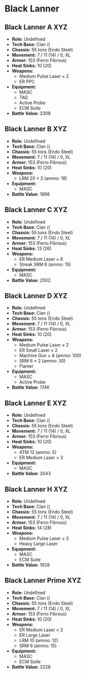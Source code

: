 # Black Lanner
## Black Lanner A XYZ
- **Role:** Undefined
- **Tech Base:** Clan ()
- **Chassis:** 55 tons (Endo Steel)
- **Movement:** 7 / 11 (14) / 0, XL
- **Armor:** 153 (Ferro Fibrous)
- **Heat Sinks:** 10 (20)
- **Weapons:**
  - Medium Pulse Laser × 2
  - ER PPC
- **Equipment:**
  - MASC
  - TAG
  - Active Probe
  - ECM Suite
- **Battle Value:** 2308

## Black Lanner B XYZ
- **Role:** Undefined
- **Tech Base:** Clan ()
- **Chassis:** 55 tons (Endo Steel)
- **Movement:** 7 / 11 (14) / 0, XL
- **Armor:** 153 (Ferro Fibrous)
- **Heat Sinks:** 10 (20)
- **Weapons:**
  - LRM 20 × 2 (ammo: 18)
- **Equipment:**
  - MASC
- **Battle Value:** 1898

## Black Lanner C XYZ
- **Role:** Undefined
- **Tech Base:** Clan ()
- **Chassis:** 55 tons (Endo Steel)
- **Movement:** 7 / 11 (14) / 0, XL
- **Armor:** 153 (Ferro Fibrous)
- **Heat Sinks:** 13 (26)
- **Weapons:**
  - ER Medium Laser × 6
  - Streak SRM 6 (ammo: 15)
- **Equipment:**
  - MASC
- **Battle Value:** 2502

## Black Lanner D XYZ
- **Role:** Undefined
- **Tech Base:** Clan ()
- **Chassis:** 55 tons (Endo Steel)
- **Movement:** 7 / 11 (14) / 0, XL
- **Armor:** 153 (Ferro Fibrous)
- **Heat Sinks:** 10 (20)
- **Weapons:**
  - Medium Pulse Laser × 2
  - ER Small Laser × 2
  - Machine Gun × 4 (ammo: 100)
  - SRM 6 × 2 (ammo: 30)
  - Flamer
- **Equipment:**
  - MASC
  - Active Probe
- **Battle Value:** 1746

## Black Lanner E XYZ
- **Role:** Undefined
- **Tech Base:** Clan ()
- **Chassis:** 55 tons (Endo Steel)
- **Movement:** 7 / 11 (14) / 0, XL
- **Armor:** 153 (Ferro Fibrous)
- **Heat Sinks:** 10 (20)
- **Weapons:**
  - ATM 12 (ammo: 5)
  - ER Medium Laser × 3
- **Equipment:**
  - MASC
- **Battle Value:** 2043

## Black Lanner H XYZ
- **Role:** Undefined
- **Tech Base:** Clan ()
- **Chassis:** 55 tons (Endo Steel)
- **Movement:** 7 / 11 (14) / 0, XL
- **Armor:** 153 (Ferro Fibrous)
- **Heat Sinks:** 14 (28)
- **Weapons:**
  - Medium Pulse Laser × 2
  - Heavy Large Laser
- **Equipment:**
  - MASC
  - ECM Suite
- **Battle Value:** 1928

## Black Lanner Prime XYZ
- **Role:** Undefined
- **Tech Base:** Clan ()
- **Chassis:** 55 tons (Endo Steel)
- **Movement:** 7 / 11 (14) / 0, XL
- **Armor:** 153 (Ferro Fibrous)
- **Heat Sinks:** 10 (20)
- **Weapons:**
  - ER Medium Laser × 2
  - ER Large Laser
  - LRM 10 (ammo: 12)
  - SRM 6 (ammo: 15)
- **Equipment:**
  - MASC
  - ECM Suite
- **Battle Value:** 2226

